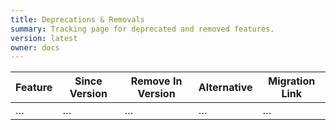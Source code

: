 ```yaml
---
title: Deprecations & Removals
summary: Tracking page for deprecated and removed features.
version: latest
owner: docs
---
```


| Feature | Since Version | Remove In Version | Alternative | Migration Link |
|---|---|---|---|---|
| … | … | … | … | … |
